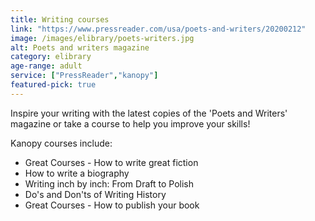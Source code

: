 ```yaml
---
title: Writing courses
link: "https://www.pressreader.com/usa/poets-and-writers/20200212"
image: /images/elibrary/poets-writers.jpg
alt: Poets and writers magazine
category: elibrary
age-range: adult
service: ["PressReader","kanopy"]
featured-pick: true
---
```


Inspire your writing with the latest copies of the 'Poets and Writers' magazine or take a course to help you improve your skills!

Kanopy courses include:

* Great Courses - How to write great fiction
* How to write a biography
* Writing inch by inch: From Draft to Polish
* Do's and Don'ts of Writing History
* Great Courses - How to publish your book
